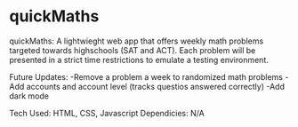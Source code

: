 # quickMaths

quickMaths: A lightwieght web app that offers weekly math problems targeted towards highschools (SAT and ACT).
            Each problem will be presented in a strict time restrictions to emulate a testing environment.

Future Updates: 
  -Remove a problem a week to randomized math problems
  -Add accounts and account level (tracks questios answered correctly)
  -Add dark mode

Tech Used: HTML, CSS, Javascript
Dependicies: N/A
